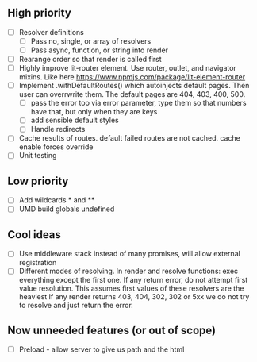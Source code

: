 ## High priority

- [ ] Resolver definitions
  - [ ] Pass no, single, or array of resolvers
  - [ ] Pass async, function, or string into render
- [ ] Rearange order so that render is called first
- [ ] Highly improve lit-router element. Use router, outlet, and navigator mixins. Like here https://www.npmjs.com/package/lit-element-router
- [ ] Implement .withDefaultRoutes() which autoinjects default pages. Then user can overrwrite them. The default pages are 404, 403, 400, 500.
  - [ ] pass the error too via error parameter, type them so that numbers have that, but only when they are keys
  - [ ] add sensible default styles
  - [ ] Handle redirects
- [ ] Cache results of routes. default failed routes are not cached. cache enable forces override
- [ ] Unit testing

## Low priority

- [ ] Add wildcards \* and \*\*
- [ ] UMD build globals undefined

## Cool ideas

- [ ] Use middleware stack instead of many promises, will allow external registration
- [ ] Different modes of resolving. In render and resolve functions: exec everything except the first one. If any return error, do not attempt first value resolution. This assumes first values of these resolvers are the heaviest
      If any render returns 403, 404, 302, 302 or 5xx we do not try to resolve and just return the error.

## Now unneeded features (or out of scope)

- [ ] Preload - allow server to give us path and the html
